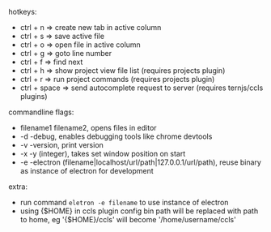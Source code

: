 hotkeys:
- ctrl + n => create new tab in active column
- ctrl + s => save active file
- ctrl + o => open file in active column
- ctrl + g => goto line number
- ctrl + f => find next
- ctrl + h => show project view file list (requires projects plugin)
- ctrl + r => run project commands (requires projects plugin)
- ctrl + space => send autocomplete request to server (requires ternjs/ccls plugins)
	
commandline flags:
- filename1 filename2, opens files in editor
- -d -debug, enables debugging tools like chrome devtools
- -v -version, print version
- -x -y (integer), takes set window position on start
- -e -electron (filename|localhost/url/path|127.0.0.1/url/path), reuse binary as instance of electron for development
	
extra:
- run command `eletron -e filename` to use instance of electron
- using {$HOME} in ccls plugin config bin path will be replaced with path to home, eg '{$HOME}/ccls' will become '/home/username/ccls'